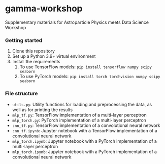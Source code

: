 # gamma-workshop
Supplementary materials for Astroparticle Physics meets Data Science Workshop

### Getting started
1. Clone this repository
2. Set up a Python 3.9+ virtual environment
3. Install the requirements
   1. To use TensorFlow models: `pip install tensorflow numpy scipy seaborn`
   2. To use PyTorch models: `pip install torch torchvision numpy scipy seaborn`

### File structure
- `utils.py`: Utility functions for loading and preprocessing the data, as well as for printing the results
- `mlp_tf.py`: TensorFlow implementation of a multi-layer perceptron
- `mlp_torch.py`: PyTorch implementation of a multi-layer perceptron
- `cnn_tf.py`: TensorFlow implementation of a convolutional neural network
- `cnn_tf.ipynb`: Jupyter notebook with a TensorFlow implementation of a convolutional neural network
- `mlp_torch.ipynb`: Jupyter notebook with a PyTorch implementation of a multi-layer perceptron
- `mlp_torch.ipynb`: Jupyter notebook with a PyTorch implementation of a convolutional neural network